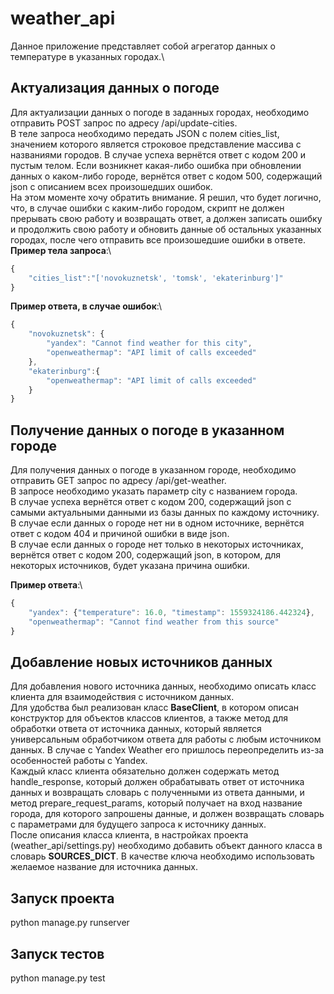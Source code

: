 # weather_api
Данное приложение представляет собой агрегатор данных о температуре в указанных городах.\

## Актуализация данных о погоде
Для актуализации данных о погоде в заданных городах, необходимо отправить POST запрос по адресу /api/update-cities.\
В теле запроса необходимо передать JSON с полем cities_list, значением которого является строковое представление массива
с названиями городов. В случае успеха вернётся ответ с кодом 200 и пустым телом. Если возникнет какая-либо ошибка при обновлении данных о каком-либо городе, вернётся ответ с кодом 500, содержащий json с описанием всех произошедших ошибок.\
На этом моменте хочу обратить внимание. Я решил, что будет логично, что, в случае ошибки с каким-либо городом, скрипт не должен прерывать свою работу и возвращать ответ, а должен записать ошибку и продолжить свою работу и обновить данные об остальных указанных городах, после чего отправить все произошедшие ошибки в ответе.\
**Пример тела запроса**:\
```javascript
{
    "cities_list":"['novokuznetsk', 'tomsk', 'ekaterinburg']"
}
```

**Пример ответа, в случае ошибок**:\
```javascript
{
    "novokuznetsk": {
        "yandex": "Cannot find weather for this city",
        "openweathermap": "API limit of calls exceeded"
    },
    "ekaterinburg":{
        "openweathermap": "API limit of calls exceeded"
    }
}
```

## Получение данных о погоде в указанном городе
Для получения данных о погоде в указанном городе, необходимо отправить GET запрос по адресу /api/get-weather.\
В запросе необходимо указать параметр city с названием города.\
В случае успеха вернётся ответ с кодом 200, содержащий json с самыми актуальными данными из базы данных по каждому источнику.\
В случае если данных о городе нет ни в одном источнике, вернётся ответ с кодом 404 и причиной ошибки в виде json.\
В случае если данных о городе нет только в некоторых источниках, вернётся ответ с кодом 200, содержащий json, в котором, для некоторых источников, будет указана причина ошибки.

**Пример ответа**:\
```javascript
{
    "yandex": {"temperature": 16.0, "timestamp": 1559324186.442324},
    "openweathermap": "Cannot find weather from this source"
}
```

## Добавление новых источников данных
Для добавления нового источника данных, необходимо описать класс клиента для взаимодействия с источником данных.\
Для удобства был реализован класс **BaseClient**, в котором описан конструктор для объектов классов клиентов, а также метод для обработки ответа от источника данных, который является универсальным обработчиком ответа для работы с любым источником данных. В случае с Yandex Weather его пришлось переопределить из-за особенностей работы с Yandex.\
Каждый класс клиента обязательно должен содержать метод handle_response, который должен обрабатывать ответ от источника данных и возвращать словарь с полученными из ответа данными, и метод prepare_request_params, который получает на вход название города, для которого запрошены данные, и должен возвращать словарь с параметрами для будущего запроса к источнику данных.\
После описания класса клиента, в настройках проекта (weather_api/settings.py) необходимо добавить объект данного класса в словарь **SOURCES_DICT**. В качестве ключа необходимо использовать желаемое название для источника данных.

## Запуск проекта
python manage.py runserver

## Запуск тестов
python manage.py test
